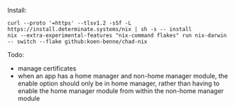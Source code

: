 Install:
```
curl --proto '=https' --tlsv1.2 -sSf -L https://install.determinate.systems/nix | sh -s -- install
nix --extra-experimental-features "nix-command flakes" run nix-darwin -- switch --flake github:koen-benne/chad-nix
```


Todo:
- manage certificates
- when an app has a home manager and non-home manager module, the enable option should only be in home manager, rather than having to enable the home manager module from within the non-home manager module
